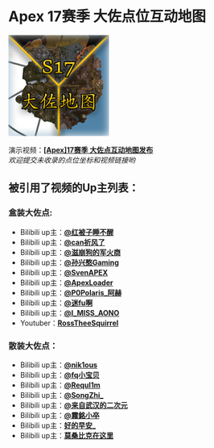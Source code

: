 # **Apex 17赛季 大佐点位互动地图**  

<a href="https://xunfengawa.github.io">
    <img border="0" src="./images/cover.png"
        alt="点击进入S17大佐地图"
        width="200"
        height="200"
    >
</a>

演示视频：[**[Apex]17赛季 大佐点互动地图发布**](https://www.bilibili.com/video/BV1So4y1T7BJ/)  
*欢迎提交未收录的点位坐标和视频链接哟*  
## 被引用了视频的Up主列表：  
### 盒装大佐点:
- Bilibili up主：[**@红被子睡不醒**](https://space.bilibili.com/2682013)  
- Bilibili up主：[**@can祈风了**](https://space.bilibili.com/508941740)  
- Bilibili up主：[**@滋崩狗的军火商**](https://space.bilibili.com/315308990)  
- Bilibili up主：[**@孙兴憨Gaming**](https://space.bilibili.com/30970935)  
- Bilibili up主：[**@SvenAPEX**](https://space.bilibili.com/30790219)  
- Bilibili up主：[**@ApexLoader**](https://space.bilibili.com/177789726)  
- Bilibili up主：[**@P0Polaris_阿赫**](https://space.bilibili.com/12597648)  
- Bilibili up主：[**@迷fu啊**](https://space.bilibili.com/255938263)  
- Bilibili up主：[**@I_MISS_AONO**](https://space.bilibili.com/475671668)  
- Youtuber：[**RossTheeSquirrel**](https://www.youtube.com/@RossTheeSquirrel)

### 散装大佐点：
- Bilibili up主：[**@nik1ous**](https://space.bilibili.com/1714733409)  
- Bilibili up主：[**@fq小宝贝**](https://space.bilibili.com/398841118)  
- Bilibili up主：[**@RequI1m**](https://space.bilibili.com/294158893)  
- Bilibili up主：[**@SongZhi_**](https://space.bilibili.com/23782838)  
- Bilibili up主：[**@来自武汉的二次元**](https://space.bilibili.com/490299372)  
- Bilibili up主：[**@霧銘小卒**](https://space.bilibili.com/270850510)  
- Bilibili up主：[**好的早安_**](https://space.bilibili.com/503995481)
- Bilibili up主：[**莫桑比克在这里**](https://space.bilibili.com/361380491)
